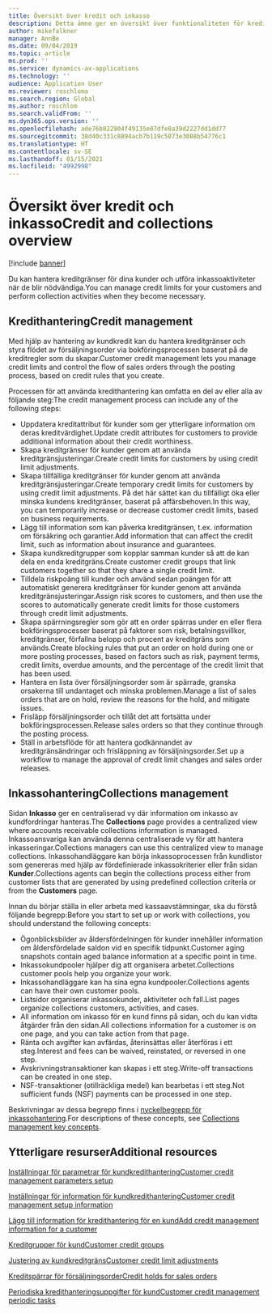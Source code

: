 ```yaml
---
title: Översikt över kredit och inkasso
description: Detta ämne ger en översikt över funktionaliteten för kredit och inkasso.
author: mikefalkner
manager: AnnBe
ms.date: 09/04/2019
ms.topic: article
ms.prod: ''
ms.service: dynamics-ax-applications
ms.technology: ''
audience: Application User
ms.reviewer: roschloma
ms.search.region: Global
ms.author: roschlom
ms.search.validFrom: ''
ms.dyn365.ops.version: ''
ms.openlocfilehash: ade76b822904f49135e07dfe0a39d2227dd1dd77
ms.sourcegitcommit: 38d40c331c8894acb7b119c5073e3088b54776c1
ms.translationtype: HT
ms.contentlocale: sv-SE
ms.lasthandoff: 01/15/2021
ms.locfileid: "4992998"
---
```

# <a name="credit-and-collections-overview"></a><span data-ttu-id="dedbe-103">Översikt över kredit och inkasso</span><span class="sxs-lookup"><span data-stu-id="dedbe-103">Credit and collections overview</span></span>

[!include [banner](../includes/banner.md)]

<span data-ttu-id="dedbe-104">Du kan hantera kreditgränser för dina kunder och utföra inkassoaktiviteter när de blir nödvändiga.</span><span class="sxs-lookup"><span data-stu-id="dedbe-104">You can manage credit limits for your customers and perform collection activities when they become necessary.</span></span>

## <a name="credit-management"></a><span data-ttu-id="dedbe-105">Kredithantering</span><span class="sxs-lookup"><span data-stu-id="dedbe-105">Credit management</span></span>

<span data-ttu-id="dedbe-106">Med hjälp av hantering av kundkredit kan du hantera kreditgränser och styra flödet av försäljningsorder via bokföringsprocessen baserat på de kreditregler som du skapar.</span><span class="sxs-lookup"><span data-stu-id="dedbe-106">Customer credit management lets you manage credit limits and control the flow of sales orders through the posting process, based on credit rules that you create.</span></span>

<span data-ttu-id="dedbe-107">Processen för att använda kredithantering kan omfatta en del av eller alla av följande steg:</span><span class="sxs-lookup"><span data-stu-id="dedbe-107">The credit management process can include any of the following steps:</span></span>

- <span data-ttu-id="dedbe-108">Uppdatera kreditattribut för kunder som ger ytterligare information om deras kreditvärdighet.</span><span class="sxs-lookup"><span data-stu-id="dedbe-108">Update credit attributes for customers to provide additional information about their credit worthiness.</span></span>
- <span data-ttu-id="dedbe-109">Skapa kreditgränser för kunder genom att använda kreditgränsjusteringar.</span><span class="sxs-lookup"><span data-stu-id="dedbe-109">Create credit limits for customers by using credit limit adjustments.</span></span>
- <span data-ttu-id="dedbe-110">Skapa tillfälliga kreditgränser för kunder genom att använda kreditgränsjusteringar.</span><span class="sxs-lookup"><span data-stu-id="dedbe-110">Create temporary credit limits for customers by using credit limit adjustments.</span></span> <span data-ttu-id="dedbe-111">På det här sättet kan du tillfälligt öka eller minska kundens kreditgränser, baserat på affärsbehoven.</span><span class="sxs-lookup"><span data-stu-id="dedbe-111">In this way, you can temporarily increase or decrease customer credit limits, based on business requirements.</span></span>
- <span data-ttu-id="dedbe-112">Lägg till information som kan påverka kreditgränsen, t.ex. information om försäkring och garantier.</span><span class="sxs-lookup"><span data-stu-id="dedbe-112">Add information that can affect the credit limit, such as information about insurance and guarantees.</span></span>
- <span data-ttu-id="dedbe-113">Skapa kundkreditgrupper som kopplar samman kunder så att de kan dela en enda kreditgräns.</span><span class="sxs-lookup"><span data-stu-id="dedbe-113">Create customer credit groups that link customers together so that they share a single credit limit.</span></span>
- <span data-ttu-id="dedbe-114">Tilldela riskpoäng till kunder och använd sedan poängen för att automatiskt generera kreditgränser för kunder genom att använda kreditgränsjusteringar.</span><span class="sxs-lookup"><span data-stu-id="dedbe-114">Assign risk scores to customers, and then use the scores to automatically generate credit limits for those customers through credit limit adjustments.</span></span>
- <span data-ttu-id="dedbe-115">Skapa spärrningsregler som gör att en order spärras under en eller flera bokföringsprocesser baserat på faktorer som risk, betalningsvillkor, kreditgränser, förfallna belopp och procent av kreditgräns som används.</span><span class="sxs-lookup"><span data-stu-id="dedbe-115">Create blocking rules that put an order on hold during one or more posting processes, based on factors such as risk, payment terms, credit limits, overdue amounts, and the percentage of the credit limit that has been used.</span></span>
- <span data-ttu-id="dedbe-116">Hantera en lista över försäljningsorder som är spärrade, granska orsakerna till undantaget och minska problemen.</span><span class="sxs-lookup"><span data-stu-id="dedbe-116">Manage a list of sales orders that are on hold, review the reasons for the hold, and mitigate issues.</span></span>
- <span data-ttu-id="dedbe-117">Frisläpp försäljningsorder och tillåt det att fortsätta under bokföringsprocessen.</span><span class="sxs-lookup"><span data-stu-id="dedbe-117">Release sales orders so that they continue through the posting process.</span></span>
- <span data-ttu-id="dedbe-118">Ställ in arbetsflöde för att hantera godkännandet av kreditgränsändringar och frisläppning av försäljningsorder.</span><span class="sxs-lookup"><span data-stu-id="dedbe-118">Set up a workflow to manage the approval of credit limit changes and sales order releases.</span></span>

## <a name="collections-management"></a><span data-ttu-id="dedbe-119">Inkassohantering</span><span class="sxs-lookup"><span data-stu-id="dedbe-119">Collections management</span></span>

<span data-ttu-id="dedbe-120">Sidan **Inkasso** ger en centraliserad vy där information om inkasso av kundfordringar hanteras.</span><span class="sxs-lookup"><span data-stu-id="dedbe-120">The **Collections** page provides a centralized view where accounts receivable collections information is managed.</span></span> <span data-ttu-id="dedbe-121">Inkassoansvariga kan använda denna centraliserade vy för att hantera inkasseringar.</span><span class="sxs-lookup"><span data-stu-id="dedbe-121">Collections managers can use this centralized view to manage collections.</span></span> <span data-ttu-id="dedbe-122">Inkassohandläggare kan börja inkassoprocessen från kundlistor som genereras med hjälp av fördefinierade inkassokriterier eller från sidan **Kunder**.</span><span class="sxs-lookup"><span data-stu-id="dedbe-122">Collections agents can begin the collections process either from customer lists that are generated by using predefined collection criteria or from the **Customers** page.</span></span>

<span data-ttu-id="dedbe-123">Innan du börjar ställa in eller arbeta med kassaavstämningar, ska du förstå följande begrepp:</span><span class="sxs-lookup"><span data-stu-id="dedbe-123">Before you start to set up or work with collections, you should understand the following concepts:</span></span>

- <span data-ttu-id="dedbe-124">Ögonblicksbilder av åldersfördelningen för kunder innehåller information om åldersfördelade saldon vid en specifik tidpunkt.</span><span class="sxs-lookup"><span data-stu-id="dedbe-124">Customer aging snapshots contain aged balance information at a specific point in time.</span></span>
- <span data-ttu-id="dedbe-125">Inkassokundpooler hjälper dig att organisera arbetet.</span><span class="sxs-lookup"><span data-stu-id="dedbe-125">Collections customer pools help you organize your work.</span></span>
- <span data-ttu-id="dedbe-126">Inkassohandläggare kan ha sina egna kundpooler.</span><span class="sxs-lookup"><span data-stu-id="dedbe-126">Collections agents can have their own customer pools.</span></span>
- <span data-ttu-id="dedbe-127">Listsidor organiserar inkassokunder, aktiviteter och fall.</span><span class="sxs-lookup"><span data-stu-id="dedbe-127">List pages organize collections customers, activities, and cases.</span></span>
- <span data-ttu-id="dedbe-128">All information om inkasso för en kund finns på sidan, och du kan vidta åtgärder från den sidan.</span><span class="sxs-lookup"><span data-stu-id="dedbe-128">All collections information for a customer is on one page, and you can take action from that page.</span></span>
- <span data-ttu-id="dedbe-129">Ränta och avgifter kan avfärdas, återinsättas eller återföras i ett steg.</span><span class="sxs-lookup"><span data-stu-id="dedbe-129">Interest and fees can be waived, reinstated, or reversed in one step.</span></span>
- <span data-ttu-id="dedbe-130">Avskrivningstransaktioner kan skapas i ett steg.</span><span class="sxs-lookup"><span data-stu-id="dedbe-130">Write-off transactions can be created in one step.</span></span>
- <span data-ttu-id="dedbe-131">NSF-transaktioner (otillräckliga medel) kan bearbetas i ett steg.</span><span class="sxs-lookup"><span data-stu-id="dedbe-131">Not sufficient funds (NSF) payments can be processed in one step.</span></span>

<span data-ttu-id="dedbe-132">Beskrivningar av dessa begrepp finns i [nyckelbegrepp för inkassohantering](./cm-collections-concepts.md).</span><span class="sxs-lookup"><span data-stu-id="dedbe-132">For descriptions of these concepts, see [Collections management key concepts](./cm-collections-concepts.md).</span></span>

## <a name="additional-resources"></a><span data-ttu-id="dedbe-133">Ytterligare resurser</span><span class="sxs-lookup"><span data-stu-id="dedbe-133">Additional resources</span></span>

[<span data-ttu-id="dedbe-134">Inställningar för parametrar för kundkredithantering</span><span class="sxs-lookup"><span data-stu-id="dedbe-134">Customer credit management parameters setup</span></span>](./cm-credit-mgmt-setup.md)

[<span data-ttu-id="dedbe-135">Inställningar för information för kundkredithantering</span><span class="sxs-lookup"><span data-stu-id="dedbe-135">Customer credit management setup information</span></span>](./cm-setup-information.md)

[<span data-ttu-id="dedbe-136">Lägg till information för kredithantering för en kund</span><span class="sxs-lookup"><span data-stu-id="dedbe-136">Add credit management information for a customer</span></span>](./cm-add-credit-mgmt-information-customer.md)

[<span data-ttu-id="dedbe-137">Kreditgrupper för kund</span><span class="sxs-lookup"><span data-stu-id="dedbe-137">Customer credit groups</span></span>](./cm-customer-credit-groups.md)

[<span data-ttu-id="dedbe-138">Justering av kundkreditgräns</span><span class="sxs-lookup"><span data-stu-id="dedbe-138">Customer credit limit adjustments</span></span>](./cm-credit-limit-adjustments.md)

[<span data-ttu-id="dedbe-139">Kreditspärrar för försäljningsorder</span><span class="sxs-lookup"><span data-stu-id="dedbe-139">Credit holds for sales orders</span></span>](./cm-sales-order-credit-holds.md)

[<span data-ttu-id="dedbe-140">Periodiska kredithanteringsuppgifter för kund</span><span class="sxs-lookup"><span data-stu-id="dedbe-140">Customer credit management periodic tasks</span></span>](./cm-periodic-tasks.md)
